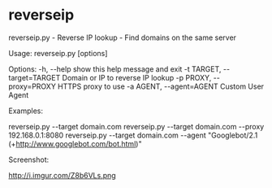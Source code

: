 reverseip
=========

reverseip.py - Reverse IP lookup - Find domains on the same server

Usage: reverseip.py [options]

Options:
  -h, --help            show this help message and exit
  -t TARGET, --target=TARGET
                        Domain or IP to reverse IP lookup
  -p PROXY, --proxy=PROXY
                        HTTPS proxy to use
  -a AGENT, --agent=AGENT
                        Custom User Agent
                        
Examples:

reverseip.py --target domain.com
reverseip.py --target domain.com --proxy 192.168.0.1:8080
reverseip.py --target domain.com --agent "Googlebot/2.1 (+http://www.googlebot.com/bot.html)"

Screenshot:

http://i.imgur.com/Z8b6VLs.png
